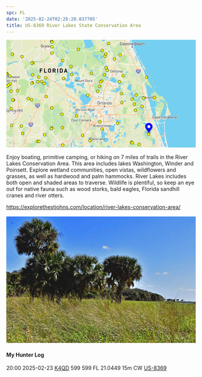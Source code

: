 ```yaml
---
spc: FL
date: '2025-02-24T02:26:20.037705'
title: US-8369 River Lakes State Conservation Area
---
```


![pasted_image.png](/static/pasted_image_0071.png)

Enjoy boating, primitive camping, or hiking on 7 miles of trails in the River Lakes Conservation Area. This area includes lakes Washington, Winder and Poinsett. Explore wetland communities, open vistas, wildflowers and grasses, as well as hardwood and palm hammocks. River Lakes includes both open and shaded areas to traverse. Wildlife is plentiful, so keep an eye out for native fauna such as wood storks, bald eagles, Florida sandhill cranes and river otters.

https://explorethestjohns.com/location/river-lakes-conservation-area/

![pasted_image001.png](/static/pasted_image001_0063.png)


#### My Hunter Log
20:00    2025-02-23    [K4QD](https://qrz.com/db/K4QD)    599    599    FL    21.0449    15m    CW    [US-8369](https://pota.app/#/park/US-8369)